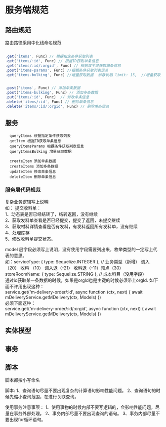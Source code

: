 # 服务端规范

## 路由规范


路由路径采用中化线命名规范

```js

.get('items', Func) // 根据指定条件获取列表
.get('items/:id', Func) // 根据ID获取单条信息
.get('items/:id/:orgid', Func) // 根据双主键获取单条信息
.post('items-params', Func) //根据条件获取列表信息 
.get('items-bulking', Func) //增量获取数据  参数说明 limit: 15,  //增量获取的条目数 缺省时默认值为200 orgId: 123, //组织机构ID  version: 123


.post('items', Func) // 添加单条数据
.post('items-bulking', Func) // 添加多条数据
.put('items/:id', Func)  // 修改单条信息
.delete('items/:id', Func) // 删除单条信息
.delete('items/:id/:orgid', Func) // 删除单条信息

```
## 服务

```
  queryItems 根据指定条件获取列表
  getItem 根据ID获取单条信息
  queryItemsParams 根据条件获取列表信息
  queryItemsBulking 增量获取数据 
  
  createItem 添加单条数据
  createItems 添加多条数据
  updateItem 修改单条信息
  deleteItem 删除单条信息

```

### 服务层代码规范

  复杂业务逻辑写上说明  
  如： 提交收料单：   
    1、动态表是否已经结转了，结转返回，没有继续   
    2、获取发料单查看是否已经提交，提交了返回，未提交继续  
    3、获取材料详情查看是否有发料，有发料返回所有发料单，没有继续  
    4、处理库存  
    5、修改收料单提交状态。  

  model 层字段必须写上说明，没有使用字段需要列出来，枚举类型的一定写上代表的意思。  
  如：serviceType: { type: Sequelize.INTEGER }, // 业务类型（新增） 调入（20） 收料   （10） 调入退（-21） 收料退（-11）预点（30）   
  storeRoomName: { type: Sequelize.STRING }, // 成本科目（没用字段）   
通过id获取某一条数据的时候，如果是orgId也是主键的时候必须带上orgId.
如下面不许用出现这种：  
  service.get('m-delivery-order/:id', async function (ctx, next) {
  await mDeliveryService.getMDelivery(ctx, Models)
})    
必须下面这种：  
service.get('m-delivery-order/:id/:orgid', async function (ctx, next) {
  await mDeliveryService.getMDelivery(ctx, Models)
})  

## 实体模型


## 事务


## 脚本

   脚本都按小写命名
   
   脚本: 1、查询语句尽量不要出现复杂的计算语句影响性能问题。
         2、查询语句的时候先缩小查询范围，在进行关联查询。

   使用事务注意事项：
      1、使用事物的时候内部不要写逻辑的，会影响性能问题，尽量在事务外部处理。
      2、事务内部尽量不要出现查询的语句。
      3、事务内部尽量不要出现for循环语句。



